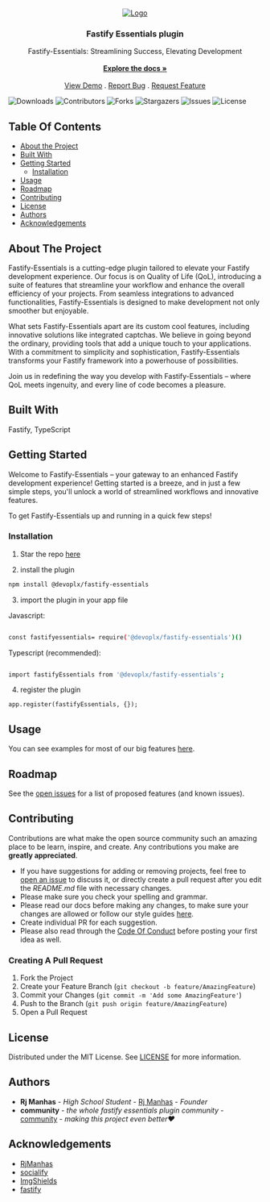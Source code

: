 <br/>
<p align="center">
  <a href="https://github.com/devoplx/fastify-essentials">
    <img src="https://socialify.git.ci/devoplx/fastify-essentials/image?font=KoHo&name=1&owner=1&theme=Dark" alt="Logo" >
  </a>

  <h3 align="center">Fastify Essentials plugin</h3>

  <p align="center">
    Fastify-Essentials: Streamlining Success, Elevating Development
    <br/>
    <br/>
    <a href="https://github.com/devoplx/fastify-essentials"><strong>Explore the docs »</strong></a>
    <br/>
    <br/>
    <a href="https://github.com/devoplx/fastify-essentials">View Demo</a>
    .
    <a href="https://github.com/devoplx/fastify-essentials/issues">Report Bug</a>
    .
    <a href="https://github.com/devoplx/fastify-essentials/issues">Request Feature</a>
  </p>
</p>

![Downloads](https://img.shields.io/github/downloads/devoplx/fastify-essentials/total) ![Contributors](https://img.shields.io/github/contributors/devoplx/fastify-essentials?color=dark-green) ![Forks](https://img.shields.io/github/forks/devoplx/fastify-essentials?style=social) ![Stargazers](https://img.shields.io/github/stars/devoplx/fastify-essentials?style=social) ![Issues](https://img.shields.io/github/issues/devoplx/fastify-essentials) ![License](https://img.shields.io/github/license/devoplx/fastify-essentials)

## Table Of Contents

-   [About the Project](#about-the-project)
-   [Built With](#built-with)
-   [Getting Started](#getting-started)
    -   [Installation](#installation)
-   [Usage](#usage)
-   [Roadmap](#roadmap)
-   [Contributing](#contributing)
-   [License](#license)
-   [Authors](#authors)
-   [Acknowledgements](#acknowledgements)

## About The Project

Fastify-Essentials is a cutting-edge plugin tailored to elevate your Fastify development experience. Our focus is on Quality of Life (QoL), introducing a suite of features that streamline your workflow and enhance the overall efficiency of your projects. From seamless integrations to advanced functionalities, Fastify-Essentials is designed to make development not only smoother but enjoyable.

What sets Fastify-Essentials apart are its custom cool features, including innovative solutions like integrated captchas. We believe in going beyond the ordinary, providing tools that add a unique touch to your applications. With a commitment to simplicity and sophistication, Fastify-Essentials transforms your Fastify framework into a powerhouse of possibilities.

Join us in redefining the way you develop with Fastify-Essentials – where QoL meets ingenuity, and every line of code becomes a pleasure.

## Built With

Fastify, TypeScript

## Getting Started

Welcome to Fastify-Essentials – your gateway to an enhanced Fastify development experience! Getting started is a breeze, and in just a few simple steps, you'll unlock a world of streamlined workflows and innovative features.

To get Fastify-Essentials up and running in a quick few steps!

### Installation

1. Star the repo [here](https://github.com/devoplx/fastify-essentials)

2. install the plugin

```sh
npm install @devoplx/fastify-essentials
```

3. import the plugin in your app file

Javascript:

```sh

const fastifyessentials= require('@devoplx/fastify-essentials')()
```

Typescript (recommended):

```sh

import fastifyEssentials from '@devoplx/fastify-essentials';
```

4. register the plugin

```TS
app.register(fastifyEssentials, {});
```

## Usage

You can see examples for most of our big features [here](soontochange.com).

## Roadmap

See the [open issues](https://github.com/devoplx/fastify-essentials/issues) for a list of proposed features (and known issues).

## Contributing

Contributions are what make the open source community such an amazing place to be learn, inspire, and create. Any contributions you make are **greatly appreciated**.

-   If you have suggestions for adding or removing projects, feel free to [open an issue](https://github.com/devoplx/fastify-essentials/issues/new) to discuss it, or directly create a pull request after you edit the _README.md_ file with necessary changes.
-   Please make sure you check your spelling and grammar.
-   Please read our docs before making any changes, to make sure your changes are allowed or follow our style guides [here](linkcomingsoon.com).
-   Create individual PR for each suggestion.
-   Please also read through the [Code Of Conduct](https://github.com/devoplx/fastify-essentials/blob/main/CODE_OF_CONDUCT.md) before posting your first idea as well.

### Creating A Pull Request

1. Fork the Project
2. Create your Feature Branch (`git checkout -b feature/AmazingFeature`)
3. Commit your Changes (`git commit -m 'Add some AmazingFeature'`)
4. Push to the Branch (`git push origin feature/AmazingFeature`)
5. Open a Pull Request

## License

Distributed under the MIT License. See [LICENSE](https://github.com/devoplx/fastify-essentials/blob/main/LICENSE.md) for more information.

## Authors

-   **Rj Manhas** - _High School Student_ - [Rj Manhas](https://github.com/RjManhas/) - _Founder_
-   **community** - _the whole fastify essentials plugin community_ - [community](https://github.com/devoplx/fastify-essentials) - _making this project even better❤_

## Acknowledgements

-   [RjManhas](https://github.com/RjManhas/)
-   [socialify](https://socialify.git.ci/)
-   [ImgShields](https://shields.io/)
-   [fastify](fastify.dev)
